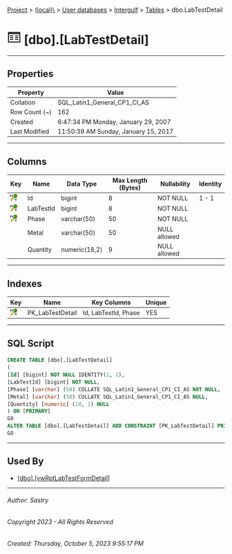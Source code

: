 #### 

[Project](../../../../index.md) > [(local)\\](../../../index.md) > [User databases](../../index.md) > [Intergulf](../index.md) > [Tables](Tables.md) > dbo.LabTestDetail

# ![Tables](../../../../Images/Table32.png) [dbo].[LabTestDetail]

---

## <a name="#properties"></a>Properties

| Property | Value |
|---|---|
| Collation | SQL_Latin1_General_CP1_CI_AS |
| Row Count (~) | 162 |
| Created | 6:47:34 PM Monday, January 29, 2007 |
| Last Modified | 11:50:39 AM Sunday, January 15, 2017 |


---

## <a name="#columns"></a>Columns

| Key | Name | Data Type | Max Length (Bytes) | Nullability | Identity |
|---|---|---|---|---|---|
| [![Cluster Primary Key PK_LabTestDetail: Id\LabTestId\Phase](../../../../Images/pkcluster.png)](#indexes) | Id | bigint | 8 | NOT NULL | 1 - 1 |
| [![Cluster Primary Key PK_LabTestDetail: Id\LabTestId\Phase](../../../../Images/pkcluster.png)](#indexes) | LabTestId | bigint | 8 | NOT NULL |  |
| [![Cluster Primary Key PK_LabTestDetail: Id\LabTestId\Phase](../../../../Images/pkcluster.png)](#indexes) | Phase | varchar(50) | 50 | NOT NULL |  |
|  | Metal | varchar(50) | 50 | NULL allowed |  |
|  | Quantity | numeric(18,2) | 9 | NULL allowed |  |


---

## <a name="#indexes"></a>Indexes

| Key | Name | Key Columns | Unique |
|---|---|---|---|
| [![Cluster Primary Key PK_LabTestDetail: Id\LabTestId\Phase](../../../../Images/pkcluster.png)](#indexes) | PK_LabTestDetail | Id, LabTestId, Phase | YES |


---

## <a name="#sqlscript"></a>SQL Script

```sql
CREATE TABLE [dbo].[LabTestDetail]
(
[Id] [bigint] NOT NULL IDENTITY(1, 1),
[LabTestId] [bigint] NOT NULL,
[Phase] [varchar] (50) COLLATE SQL_Latin1_General_CP1_CI_AS NOT NULL,
[Metal] [varchar] (50) COLLATE SQL_Latin1_General_CP1_CI_AS NULL,
[Quantity] [numeric] (18, 2) NULL
) ON [PRIMARY]
GO
ALTER TABLE [dbo].[LabTestDetail] ADD CONSTRAINT [PK_LabTestDetail] PRIMARY KEY CLUSTERED ([Id], [LabTestId], [Phase]) ON [PRIMARY]
GO

```


---

## <a name="#usedby"></a>Used By

* [[dbo].[vwRptLabTestFormDetail]](../Views/dbo_vwRptLabTestFormDetail.md)


---

###### Author:  Sastry

###### Copyright 2023 - All Rights Reserved

###### Created: Thursday, October 5, 2023 9:55:17 PM

